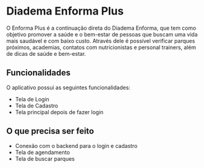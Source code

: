 # Diadema Enforma Plus
O Enforma Plus é a continuação direta do Diadema Enforma, que tem como objetivo promover a saúde e o bem-estar de pessoas que buscam uma vida mais saudável e com baixo custo.
Através dele é possível verificar parques próximos, academias, contatos com nutricionistas e personal trainers, além de dicas de saúde e bem-estar.

## Funcionalidades
O aplicativo possui as seguintes funcionalidades:

- Tela de Login
- Tela de Cadastro
- Tela principal depois de fazer login

## O que precisa ser feito

- Conexão com o backend para o login e cadastro
- Tela de agendamento
- Tela de buscar parques